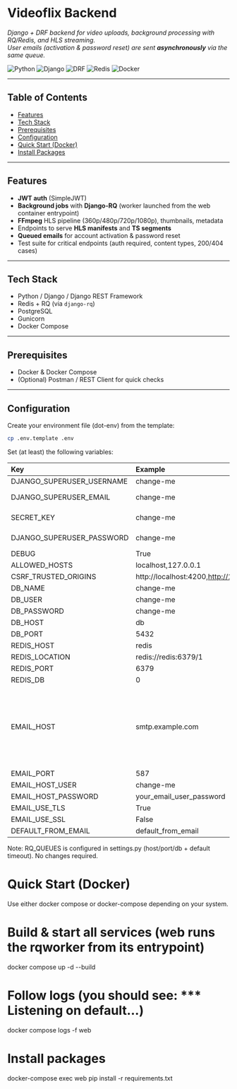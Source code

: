 # Videoflix Backend

_Django + DRF backend for video uploads, background processing with RQ/Redis, and HLS streaming.  
User emails (activation & password reset) are sent **asynchronously** via the same queue._

![Python](https://img.shields.io/badge/Python-3.12-blue)
![Django](https://img.shields.io/badge/Django-5.x-092E20)
![DRF](https://img.shields.io/badge/DRF-3.x-red)
![Redis](https://img.shields.io/badge/Redis-RQ-DC382D)
![Docker](https://img.shields.io/badge/Docker-Compose-2496ED)

---

## Table of Contents

- [Features](#features)
- [Tech Stack](#tech-stack)
- [Prerequisites](#prerequisites)
- [Configuration](#configuration)
- [Quick Start (Docker)](#quick-start-docker)
- [Install Packages](#install-packages)

---

## Features

- **JWT auth** (SimpleJWT)
- **Background jobs** with **Django-RQ** (worker launched from the web container entrypoint)
- **FFmpeg** HLS pipeline (360p/480p/720p/1080p), thumbnails, metadata
- Endpoints to serve **HLS manifests** and **TS segments**
- **Queued emails** for account activation & password reset
- Test suite for critical endpoints (auth required, content types, 200/404 cases)

---

## Tech Stack

- Python / Django / Django REST Framework  
- Redis + RQ (via `django-rq`)  
- PostgreSQL  
- Gunicorn  
- Docker Compose

---

## Prerequisites

- Docker & Docker Compose  
- (Optional) Postman / REST Client for quick checks

---

## Configuration

Create your environment file (dot-env) from the template:

```bash
cp .env.template .env
```


Set (at least) the following variables:


| Key | Example | Notes | 
| :--- | :------- | :---------------------------------- | 
| DJANGO_SUPERUSER_USERNAME | change-me | default: admin |
| DJANGO_SUPERUSER_EMAIL | change-me | default: admin@example.com |
| SECRET_KEY |	change-me |	Any non-empty string in dev |
| DJANGO_SUPERUSER_PASSWORD | change-me | default: adminpassword |
| DEBUG |	True |	False for production |
| ALLOWED_HOSTS | localhost,127.0.0.1 | |
| CSRF_TRUSTED_ORIGINS | http://localhost:4200,http://127.0.0.1:4200 |
| DB_NAME | change-me | |
| DB_USER | change-me | |
| DB_PASSWORD | change-me | |
| DB_HOST | db | |
| DB_PORT | 5432 | |
| REDIS_HOST | redis | |
| REDIS_LOCATION | redis://redis:6379/1 | |
| REDIS_PORT | 6379 | |
| REDIS_DB | 0 | |
| EMAIL_HOST | smtp.example.com | SMTP server hostname of your email provider (e.g., smtp.web.de, smtp.gmail.com). Check your provider’s docs for the correct port and TLS/SSL settings. |
| EMAIL_PORT | 587 | |
| EMAIL_HOST_USER | change-me |  |
| EMAIL_HOST_PASSWORD | your_email_user_password | |
| EMAIL_USE_TLS | True | |
| EMAIL_USE_SSL | False | |
| DEFAULT_FROM_EMAIL | default_from_email | |


Note: RQ_QUEUES is configured in settings.py (host/port/db + default timeout). No changes required.

# Quick Start (Docker)
Use either docker compose or docker-compose depending on your system.

# Build & start all services (web runs the rqworker from its entrypoint)
docker compose up -d --build

# Follow logs (you should see: *** Listening on default...)
docker compose logs -f web

# Install packages
docker-compose exec web pip install -r requirements.txt